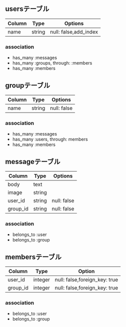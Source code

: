 ## usersテーブル

|Column|Type|Options|
|------|----|------|
|name|string|null: false,add_index|

### association
- has_many :messages
- has_many :groups, through: :members
- has_many :members

## groupテーブル

|Column|Type|Options|
|------|----|------|
|name|string|null: false|

### association

- has_many :messages
- has_many :users, through: members
- has_many :members

## messageテーブル
|Column|Type|Options|
|------|----|------|
|body|text||
|image|string||
|user_id|string|null: false|foreign_key: true|
|group_id|string|null: false|foreign_key: true|

### association
- belongs_to :user
- belongs_to :group

## membersテーブル
|Column|Type|Option|
|------|----|------|
|user_id|integer|null: false,foreign_key: true|
|group_id|integer|null: false,foreign_key: true|

### association
- belongs_to :user
- belongs_to :group
